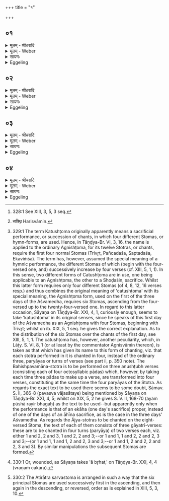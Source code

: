 +++
title = "१"

+++


## ०१
<details><summary>मूलम् - श्रीधरादि</summary>

प्प्रजा᳘पतेर᳘क्ष्यश्वयत्॥  
(त्त) तत्प᳘रापतत्ततो᳘ ऽश्वः स᳘मभवद्यद᳘श्वयत्तद᳘श्वस्याश्वत्वन्त᳘द्देवा᳘ ऽअश्वमेधे᳘नैव प्प्र᳘त्यदधुरेष᳘ ह वै᳘ प्प्रजा᳘पतिᳫँ᳭ स᳘र्व्वङ्करोति᳘ यो ऽश्वमेधे᳘न य᳘जते स᳘र्व्व ऽएव᳘ भवति स᳘र्व्वस्य वा᳘ ऽएषा प्प्रा᳘यश्चित्तिः स᳘र्व्वस्य भेषजᳫँ᳭ स᳘र्व्वम्वा᳘ ऽएते᳘न पाप्मा᳘नन्देवा᳘ ऽअतरन्न᳘पि वा᳘ ऽएते᳘न ब्रह्महत्या᳘मतरंस्त᳘रति स᳘र्व्वम्पाप्मा᳘नन्त᳘रति ब्रह्महत्यां᳘ यो ऽश्वमेधे᳘न य᳘जते॥
</details>

<details><summary>मूलम् - Weber</summary>

प्रजा᳘पतेर᳘क्ष्यश्वयत्॥  
तत्प᳘रापतत्ततो᳘ऽश्वः स᳘मभवद्यद᳘श्वयत्तद᳘श्वस्याश्वत्वं त᳘द्देवा᳘ अश्वमेधे᳘नैव प्र᳘त्यदधुरेष᳘ ह वै᳘ प्रजा᳘पतिᳫं स᳘र्वं करोतिॗ योऽश्वमेधे᳘न य᳘जते स᳘र्व एव᳘ भवति स᳘र्वस्य वा᳘ एषा प्रा᳘यश्चित्तिः स᳘र्वस्य भेषजᳫं स᳘र्वं वा᳘ एते᳘न पाप्मा᳘नं देवा᳘ अतरन्न᳘पि वा᳘ एते᳘न ब्रह्महत्या᳘मतरंस्त᳘रति स᳘र्वम् पाप्मा᳘नं त᳘रति ब्रह्महत्यांॗ योऽश्वमेधे᳘न य᳘जते॥
</details>

<details><summary>सायणः</summary>

…
</details>

<details><summary>Eggeling</summary>

1. Prajāpati's eye swelled; it fell out: thence the horse was produced; and inasmuch as it swelled (aśvayat), that is the origin and nature of the horse (aśva). By means of the Aśvamedha the gods restored it to its place; and verily he who performs the Aśvamedha makes Prajāpati complete, and he (himself) becomes complete; and this, indeed, is the atonement for everything, the remedy for everything. Thereby the gods redeem all sin, yea, even the slaying of a Brahman [^egg_835] they thereby redeem; and he who performs the Aśvamedha redeems all sin, he redeems the slaying of a Brahman.

[^egg_835]: 328:1 See XIII, 3, 5, 3 seq.
</details>

## ०२
<details><summary>मूलम् - श्रीधरादि</summary>

(त ऽउ᳘) उ᳘त्तरम्वै त᳘त्प्रजा᳘पतेर᳘क्ष्यश्वयत्॥  
(त्त᳘) त᳘स्मादुत्तरतो᳘ ऽश्वस्यावद्य᳘न्ति दक्षिण᳘तो ऽन्ये᳘षाम्पशूना᳘म्॥
</details>

<details><summary>मूलम् - Weber</summary>

उ᳘त्तरं वै त᳘त्प्रजा᳘पतेर᳘क्ष्यश्वयत्॥  
त᳘स्मादुत्तरतो᳘ऽश्वस्यावद्य᳘न्ति दक्षिणॗतोऽन्ये᳘षाम् पशूना᳘म्॥
</details>

<details><summary>सायणः</summary>

…
</details>

<details><summary>Eggeling</summary>

2. It was the left eye of Prajāpati that swelled: hence they cut off the (meat) portions from the left.

side of the horse, and from the right side of other victims.
</details>

## ०३
<details><summary>मूलम् - श्रीधरादि</summary>

(म्वै) व्वैतसः क᳘टो भवति॥  
(त्य) अप्सु᳘योनिर्व्वा ऽअ᳘श्वो ऽप्सुजा᳘ व्वेतसः स्व᳘यै᳘वैनं यो᳘न्या स᳘मर्द्धयति॥
</details>

<details><summary>मूलम् - Weber</summary>

वैतसः क᳘टो भवति॥  
अप्सु᳘योनिर्वा अ᳘श्वोऽप्सुजा᳘ वेतसः स्व᳘यैॗवैनं यो᳘न्या स᳘मर्धयति॥
</details>

<details><summary>सायणः</summary>

…
</details>

<details><summary>Eggeling</summary>

3. There is a rattan mat, for the horse was produced from the womb of the waters, and the rattan springs from the water: he thus brings it in connection with its own (maternal) womb.
</details>

## ०४
<details><summary>मूलम् - श्रीधरादि</summary>

चतुष्टोम स्तो᳘मो भवति॥  
सरड्वा ऽअ᳘श्वस्य सक्थ्या᳘बृहत्त᳘द्देवा᳘श्चतुष्टोमे᳘नैव स्तो᳘मेन प्प्र᳘त्यदधुर्य्य᳘च्चतुष्टोम स्तो᳘मो भ᳘वत्य᳘श्वस्यैव᳘ सर्व्वत्वा᳘य स᳘र्व्वस्तोमो ऽतिरात्र᳘ ऽउत्तमम᳘हर्भवति स᳘र्व्वम्वै स᳘र्व्वस्तोमो ऽतिरात्रः स᳘र्व्वमश्वमेधः स᳘र्व्वस्या᳘प्त्यै स᳘र्व्वस्या᳘वरुद्ध्यै॥
</details>
<details><summary>मूलम् - Weber</summary>

चतुष्टोम स्तो᳘मो भवति॥  
सरड्वा अ᳘श्वस्य सक्थ्या᳘बृहत्त᳘द्देवा᳘श्चतुष्टोमे᳘नैव [^wbr_1] स्तो᳘मेन प्र᳘त्यदधु᳘र्यच्चतुष्टोम स्तो᳘मो भ᳘वत्य᳘श्वस्यैव᳘ सर्वत्वा᳘य स᳘र्वस्तोमोऽतिरात्र᳘ उत्तमम᳘हर्भवति स᳘र्वं वै स᳘र्वस्तोमोऽतिरात्रः स᳘र्वमश्वमेधः स᳘र्वस्या᳘प्त्यै स᳘र्वस्या᳘वरुद्ध्यै॥  

[^wbr_1]: सक्थ्नि Harisvâmin.
</details>

<details><summary>सायणः</summary>

…
</details>
<details><summary>Eggeling</summary>

4. The Catushṭoma [^egg_836] is the form of chanting (on

[^egg_836]: 329:1 The term Katushṭoma originally apparently means a sacrificial performance, or succession of chants, in which four different Stomas, or hymn-forms, are used. Hence, in Tāṇḍya-Br. VI, 3, 16, the name is applied to the ordinary Agnishṭoma, for its twelve Stotras, or chants, require the first four normal Stomas (Trivr̥t, Pañcadaśa, Saptadaśa, Ekaviṁśa). The term has, however, assumed the special meaning of a hymnic performance, the different Stomas of which (begin with the four-versed one, and) successively increase by four verses (cf. XIII, 5, 1, 1). In this sense, two different forms of Catushṭoma are in use, one being applicable to an Agnishṭoma, the other to a Shoḍaśin, sacrifice. Whilst this latter form requires only four different Stomas (of 4, 8, 12, 16 verses resp.) and thus combines the original meaning of 'catushṭoma' with its special meaning, the Agnishṭoma form, used on the first of the three days of the Aśvamedha, requires six Stomas, ascending from the four-versed up to the twenty-four-versed one. In regard to this latter occasion, Sāyaṇa on Tāṇḍya-Br. XXI, 4, 1, curiously enough, seems to take 'katushṭoma' in its original senses, since he speaks of this first day of the Aśvamedha as an Agnishṭoma with four Stomas, beginning with Trivr̥t; whilst on ib. XIX, 5, 1 seq. he gives the correct explanation. As to the distribution of the six Stomas over the chants of the first day, see XIII, 5, 1, 1. The catushṭoma has, however, another peculiarity, which, in Lāṭy. S. VI, 8, 1 (or at least by the commentator Agnisvāmin thereon), is taken as that which has given its name to this form of chanting, viz. that each stotra performed in it is chanted in four, instead of the ordinary three, paryāyas or turns of verses (see part ii, p. 350 note). The Bahishpavamāna-stotra is to be performed on three anushṭubh verses (consisting each of four octosyllabic pādas) which, however, by taking each time three pādas to make up a verse, are transformed into four verses, constituting at the same time the four paryāyas of the Stotra. As regards the exact  text to be used there seems to be some doubt, Sāmav. S. II, 366-8 (pavasva vājasātaye) being mentioned by Sāyaṇa on Tāṇḍya-Br. XXI, 4, 5; whilst on XIX, 5, 2 he gives S. V. II, 168-70 (ayam pūshā rayir bhagaḥ) as the text to be used--but apparently only when the performance is that of an ekāha (one day's sacrifice) proper, instead of one of the days of an āhīna sacrifice, as is the case in the three days’ Aśvamedha. As regards the Ājya-stotras to be chanted on the eight-versed Stoma, the text of each of them consists of three gāyatrī-verses: these are to be chanted in four turns (paryāya) of two verses each, viz. either 1 and 2, 2 and 3, 1 and 2, 2 and 3;--or 1 and 1, 1 and 2, 2 and 2, 3 and 3;--(or 1 and 1, 1 and 1, 2 and 2, 3 and 3;--or 1 and 1, 2 and 2, 2 and 2, 3 and 3). By similar manipulations the subsequent Stomas are formed.

the first day); for a bee tore out [^egg_837] (a piece of) the horse's thigh, and by means of the Katushṭoma form of chanting the gods restored it: thus when there is the Katushṭoma mode of chanting, it is for the completeness of the horse. The last day is an Atirātra with all the Stomas [^egg_838]--with a view to his obtaining and securing everything, for an Atirātra with all the Stomas is everything, and the Aśvamedha is everything.

[^egg_837]: 330:1 Or, wounded, as Sāyaṇa takes 'ā br̥hat,' on Tāṇḍya-Br. XXI, 4, 4 (vraṇaṁ cakāra).

[^egg_838]: 330:2 The Atirātra sarvastoma is arranged in such a way that the six principal Stomas are used successively first in the ascending, and then again in the descending, or reversed, order as is explained in XIII, 5, 3, 10.
</details>

